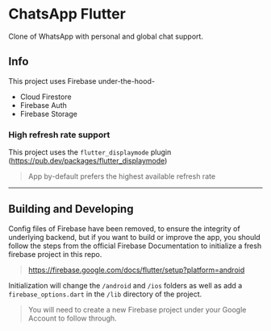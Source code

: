 # ChatsApp Flutter

Clone of WhatsApp with personal and global chat support.

## Info

This project uses Firebase under-the-hood-

- Cloud Firestore
- Firebase Auth
- Firebase Storage



### High refresh rate support

This project uses the `flutter_displaymode` plugin (https://pub.dev/packages/flutter_displaymode)

> App by-default prefers the highest available refresh rate

---

## Building and Developing

Config files of Firebase have been removed, to ensure the integrity of underlying backend, but if you want to build or improve the app, you should follow the steps from the official Firebase Documentation to initialize a fresh firebase project in this repo.

> https://firebase.google.com/docs/flutter/setup?platform=android

Initialization will change the `/android` and `/ios` folders as well as add a `firebase_options.dart` in the `/lib` directory of the project.

> You will need to create a new Firebase project under your Google Account to follow through.
